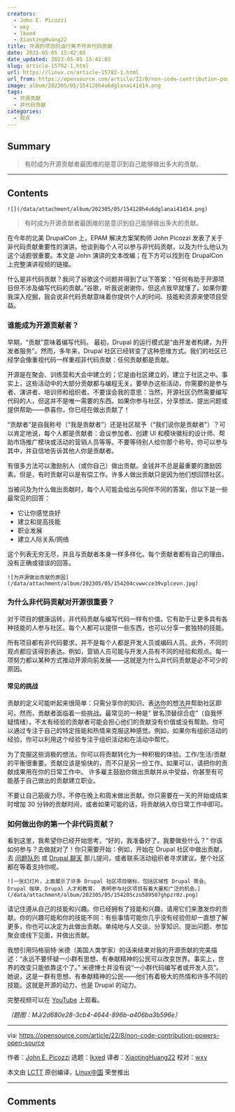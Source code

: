 ```yaml
---
creators:
  - John E. Picozzi
  - wxy
  - lkxed
  - XiaotingHuang22
title: 开源的项目的运行离不开非代码贡献
date: 2023-05-05 15:42:03
date_updated: 2023-05-05 15:42:03
slug: article-15782-1.html
url: https://linux.cn/article-15782-1.html
url_from: https://opensource.com/article/22/8/non-code-contribution-powers-open-source
image: album/202305/05/154128h4u6dglanai41d14.png
tags:
  - 开源贡献
  - 非代码贡献
categories:
  - 观点
---
```


## Summary

> 有时成为开源贡献者最困难的是意识到自己能够做出多大的贡献。

***

<!-- more -->

## Contents

`![](/data/attachment/album/202305/05/154128h4u6dglanai41d14.png)`

> 
> 有时成为开源贡献者最困难的是意识到自己能够做出多大的贡献。
> 
> 
> 

在今年的北美 DrupalCon 上，EPAM 解决方案架构师 John Picozzi 发表了关于非代码贡献重要性的演讲。他谈到每个人可以参与非代码贡献，以及为什么他认为这个话题很重要。本文是 John 演讲的文本改编；在下方可以找到在 DrupalCon 上完整演讲视频的链接。

什么是非代码贡献？我问了谷歌这个问题并得到了以下答案：“任何有助于开源项目但不涉及编写代码的贡献。”谷歌，听我说谢谢你，但这点我早就懂了。如果你要我深入挖掘，我会说非代码贡献意味着你提供个人的时间、技能和资源来使项目受益。

### 谁能成为开源贡献者？

早期，“贡献”意味着编写代码。 最初，Drupal 的运行模式是“由开发者构建，为开发者服务”。然而，多年来，Drupal 社区已经转变了这种思维方式。我们的社区已经学会像重视代码一样重视非代码贡献：任何贡献都是贡献。

开源是在聚会、训练营和大会中建立的；它是由社区建立的，建立于社区之中。事实上，这些活动中的大部分贡献都与编程无关。要举办这些活动，你需要的是参与者、演讲者、培训师和组织者。不要误会我的意思：当然，开源社区仍然需要编写代码的人，但这并不是唯一需要的东西。如果你参与社区，分享想法、提出问题或提供帮助——恭喜你，你已经在做出贡献了！

“贡献者”是自我称号（“我是贡献者”）还是社区赋予（“我们说你是贡献者”）？可以肯定地说，每个人都是贡献者：会议参加者、创建 UI 和模块徽标的设计师、帮助市场推广模块或活动的营销人员等等。不要等待别人给你那个称号。你可以参与其中，并自信地告诉其他人你是贡献者。

有很多方法可以激励别人（或你自己）做出贡献。金钱并不总是最重要的激励因素。但是，有时贡献可以是有偿工作。许多人做出贡献只是因为他们想回馈社区。

当被问及为什么做出贡献时，每个人可能会给出与同伴不同的答案，但以下是一些最常见的回答：

* 它让你感觉良好
* 建立和提高技能
* 职业发展
* 建立人际关系/网络

这个列表无穷无尽，并且与贡献者本身一样多样化。每个贡献者都有自己的理由，没有正确或错误的回答。

`![为开源做出贡献的原因](/data/attachment/album/202305/05/154204cvwwcce39vplcevn.jpg)`

### 为什么非代码贡献对开源很重要？

对于项目的健康运转，非代码贡献与编写代码一样有价值。它有助于让更多具有各种技能的人参与社区。每个人都可以提供一些东西，也可以分享一套独特的技能。

所有项目都有非代码要求，并不是每个人都是开发人员或编码人员。此外，不同的观点都应该得到表达。例如，营销人员可能与开发人员有不同的经验和观点。每一项努力都以某种方式推动开源向前发展——这就是为什么非代码贡献是必不可少的原因。

#### 常见的挑战

贡献的定义可能听起来很简单：只需分享你的知识、表达你的想法并帮助社区即可。然而，贡献者面临着一些挑战。最常见的一种是“<ruby> 冒名顶替综合症 <rt>  imposter syndrome </rt></ruby>”（自我怀疑情绪）。不太有经验的贡献者可能会担心他们的贡献没有价值或没有帮助。你可以通过专注于自己的特定技能和热情来克服这种感觉。例如，如果你有组织活动的经验，你可以利用这个经验专注于组织活动和在活动中帮忙。

为了克服这些消极的想法，你可以将贡献转化为一种积极的体验。工作/生活/贡献的平衡很重要。贡献应该是愉快的，而不只是另一份工作。如果可以，请把你的贡献成果用在你的日常工作中。 许多雇主鼓励你做出贡献并从中受益，你甚至有可能基于自己做出的贡献建立职业。

不要让自己筋疲力尽，不停在晚上和周末做出贡献。你只需要在一天的开始或结束时增加 30 分钟的贡献时间，或者如果可能的话，将贡献纳入你日常工作中即可。

### 如何做出你的第一个非代码贡献？

看到这里，我希望你已经开始思考，“好的，我准备好了。我要做些什么？” 你该如何参与？去做就对了！你只需要开始：例如，开始在 Drupal 社区中做出贡献，去 [问题队列](https://www.drupal.org/project/issues/drupal?categories=All) 或 [Drupal 聊天](https://www.drupal.org/community/contributor-guide/reference-information/talk/tools/slack) 那儿提问，或者联系活动组织者寻求建议。整个社区都在等着支持你呢。

`![一张幻灯片，上面展示了许多 Drupal 社区项目徽标，包括区域性 Drupal 聚会、Drupal 咖啡、Drupal 人才和教育， 表明参与社区项目有着大量和广泛的机会。](/data/attachment/album/202305/05/154205czu589507ghpzr0z.png)`

请记住遵从自己的技能和兴趣。你已经拥有了技能和兴趣，请用它们来激发你的贡献。你的兴趣可能和你的技能不同：有些事情可能你几乎没有经验但却一直想了解更多，你也可以决定为此做出贡献。单纯地与人交谈、分享知识、提出问题、参加聚会或线下见面，并做出贡献。

我想引用玛格丽特·米德（美国人类学家）的话来结束对我的开源贡献的完美描述：“永远不要怀疑一小群有思想、有奉献精神的公民可以改变世界。事实上，世界的改变只能依靠这个了。” 米德博士并没有说“一小群代码编写者或开发人员”。 她说，这是一群有思想、有奉献精神的公民——他们有着极大的热情和许多不同的技能。这就是开源的动力，也是 Drupal 的动力。

完整视频可以在 [YouTube](https://www.youtube.com/watch?v=NwNqfpISMPM) 上观看。

*（题图：MJ/2d680e28-3cb4-4644-896b-a406ba3b596e）*

---

via: <https://opensource.com/article/22/8/non-code-contribution-powers-open-source>

作者：[John E. Picozzi](https://opensource.com/users/johnpicozzi) 选题：[lkxed](https://github.com/lkxed) 译者：[XiaotingHuang22](https://github.com/XiaotingHuang22) 校对：[wxy](https://github.com/wxy)

本文由 [LCTT](https://github.com/LCTT/TranslateProject) 原创编译，[Linux中国](https://linux.cn/) 荣誉推出

***

## Comments
